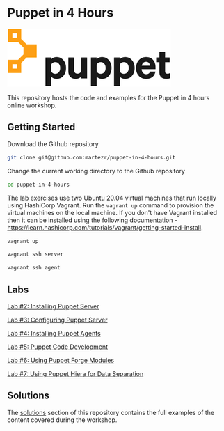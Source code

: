 # Puppet in 4 Hours

![](media/puppet.png)

This repository hosts the code and examples for the Puppet in 4 hours online workshop.

## Getting Started

Download the Github repository

```bash
git clone git@github.com:martezr/puppet-in-4-hours.git
```

Change the current working directory to the Github repository

```bash
cd puppet-in-4-hours
```

The lab exercises use two Ubuntu 20.04 virtual machines that run locally using HashiCorp Vagrant. Run the `vagrant up` command to provision the virtual machines on the local machine. If you don't have Vagrant installed then it can be installed using the following documentation - https://learn.hashicorp.com/tutorials/vagrant/getting-started-install.

```bash
vagrant up
```

```bash
vagrant ssh server
```

```bash
vagrant ssh agent
```

## Labs

[Lab #2: Installing Puppet Server](./labs/02-installing-puppet-server.md)

[Lab #3: Configuring Puppet Server](./labs/03-configuring-puppet-server.md)

[Lab #4: Installing Puppet Agents](./labs/04-installing-puppet-agents.md)

[Lab #5: Puppet Code Development](./labs/05-puppet-code-development.md)

[Lab #6: Using Puppet Forge Modules](./labs/06-using-puppet-forge-modules.md)

[Lab #7: Using Puppet Hiera for Data Separation](./labs/07-using-puppet-hiera.md)

## Solutions

The [solutions](./solutions) section of this repository contains the full examples of the content covered during the workshop.
